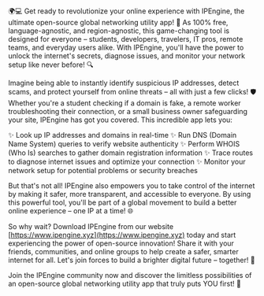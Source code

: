 🌍💻 Get ready to revolutionize your online experience with IPEngine, the ultimate open-source global networking utility app! 🚀 As 100% free, language-agnostic, and region-agnostic, this game-changing tool is designed for everyone – students, developers, travelers, IT pros, remote teams, and everyday users alike. With IPEngine, you'll have the power to unlock the internet's secrets, diagnose issues, and monitor your network setup like never before! 🔍

Imagine being able to instantly identify suspicious IP addresses, detect scams, and protect yourself from online threats – all with just a few clicks! 🛡️ Whether you're a student checking if a domain is fake, a remote worker troubleshooting their connection, or a small business owner safeguarding your site, IPEngine has got you covered. This incredible app lets you:

✨ Look up IP addresses and domains in real-time
✨ Run DNS (Domain Name System) queries to verify website authenticity
✨ Perform WHOIS (Who Is) searches to gather domain registration information
✨ Trace routes to diagnose internet issues and optimize your connection
✨ Monitor your network setup for potential problems or security breaches

But that's not all! IPEngine also empowers you to take control of the internet by making it safer, more transparent, and accessible to everyone. By using this powerful tool, you'll be part of a global movement to build a better online experience – one IP at a time! 🌐

So why wait? Download IPEngine from our website [https://www.ipengine.xyz](https://www.ipengine.xyz) today and start experiencing the power of open-source innovation! Share it with your friends, communities, and online groups to help create a safer, smarter internet for all. Let's join forces to build a brighter digital future – together! 🌟

Join the IPEngine community now and discover the limitless possibilities of an open-source global networking utility app that truly puts YOU first! 💪